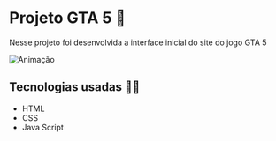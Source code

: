 # Projeto GTA 5 🚓

Nesse projeto foi desenvolvida a interface inicial do site do jogo GTA 5 

![Animação](https://github.com/devnovais/projeto-gta/assets/125511682/56eee024-ba06-4685-b407-00340bfa2104)

## Tecnologias usadas 👨‍💻
- HTML 
- CSS
- Java Script



